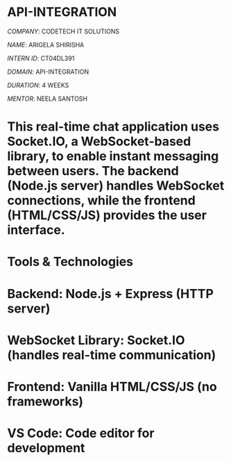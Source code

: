 # API-INTEGRATION

*COMPANY*: CODETECH IT SOLUTIONS

*NAME*: ARIGELA SHIRISHA

*INTERN ID*: CT04DL391

*DOMAIN*: API-INTEGRATION

*DURATION*: 4 WEEKS

*MENTOR*: NEELA SANTOSH

# This real-time chat application uses Socket.IO, a WebSocket-based library, to enable instant messaging between users. The backend (Node.js server) handles WebSocket connections, while the frontend (HTML/CSS/JS) provides the user interface.
# Tools & Technologies
# Backend: Node.js + Express (HTTP server)
# WebSocket Library: Socket.IO (handles real-time communication)
# Frontend: Vanilla HTML/CSS/JS (no frameworks)
# VS Code: Code editor for development
